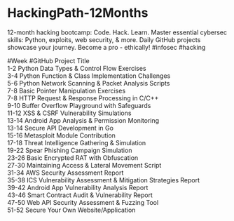 # HackingPath-12Months<br>
12-month hacking bootcamp: Code. Hack. Learn.  Master essential cybersec skills: Python, exploits, ️web security, &amp; more. Daily GitHub projects showcase your journey. Become a pro - ethically!  #infosec #hacking<br>

#Week	        #GitHub Project Title<br>
1-2	          Python Data Types & Control Flow Exercises<br>
3-4	          Python Function & Class Implementation Challenges<br>
5-6	          Python  Network Scanning & Packet Analysis Scripts<br>
7-8	          Basic Pointer Manipulation Exercises<br>
7-8	          HTTP Request & Response Processing in C/C++<br>
9-10	        Buffer Overflow Playground with Safeguards<br>
11-12	        XSS & CSRF Vulnerability Simulations<br>
13-14	        Android App Analysis & Permission Monitoring<br>
13-14	        Secure API Development in Go<br>
15-16	        Metasploit Module Contribution<br>
17-18	        Threat Intelligence Gathering & Simulation<br>
19-22	        Spear Phishing Campaign Simulation<br>
23-26	        Basic Encrypted RAT with Obfuscation<br>
27-30 	      Maintaining Access & Lateral Movement Script<br>
31-34	        AWS Security Assessment Report<br>
35-38	        ICS Vulnerability Assessment & Mitigation Strategies Report<br>
39-42 	      Android App Vulnerability Analysis Report<br>
43-46	        Smart Contract Audit & Vulnerability Report<br>
47-50	        Web API Security Assessment & Fuzzing Tool<br>
51-52	        Secure Your Own Website/Application<br>
